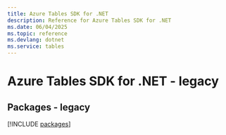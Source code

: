 ```yaml
---
title: Azure Tables SDK for .NET
description: Reference for Azure Tables SDK for .NET
ms.date: 06/04/2025
ms.topic: reference
ms.devlang: dotnet
ms.service: tables
---
```

# Azure Tables SDK for .NET - legacy
## Packages - legacy
[!INCLUDE [packages](tables-index.md)]